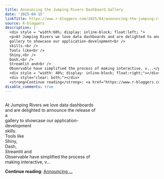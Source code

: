 ```yaml
---
title: Announcing the Jumping Rivers Dashboard Gallery
date: '2025-04-15'
linkTitle: https://www.r-bloggers.com/2025/04/announcing-the-jumping-rivers-dashboard-gallery/
source: R-bloggers
description: |-
  <div style = "width:60%; display: inline-block; float:left; ">
  <p>At Jumping Rivers we love data dashboards and are delighted to announce the release of a<br />
  gallery to showcase our application-development<br />
  skills.<br />
  Tools like<br />
  Shiny,<br />
  Dash,<br />
  Streamlit and<br />
  Observable have simplified the process of making interactive, v...</p></div>
  <div style = "width: 40%; display: inline-block; float:right;"></div>
  <div style="clear: both;"></div>
  <strong>Continue reading</strong>: <a href="https://www.r-bloggers.com/2025/04/announcing-the-jumping-rivers-dashboard-gallery/">Announcing ...
disable_comments: true
---
```

<div style = "width:60%; display: inline-block; float:left; ">
<p>At Jumping Rivers we love data dashboards and are delighted to announce the release of a<br />
gallery to showcase our application-development<br />
skills.<br />
Tools like<br />
Shiny,<br />
Dash,<br />
Streamlit and<br />
Observable have simplified the process of making interactive, v...</p></div>
<div style = "width: 40%; display: inline-block; float:right;"></div>
<div style="clear: both;"></div>
<strong>Continue reading</strong>: <a href="https://www.r-bloggers.com/2025/04/announcing-the-jumping-rivers-dashboard-gallery/">Announcing ...